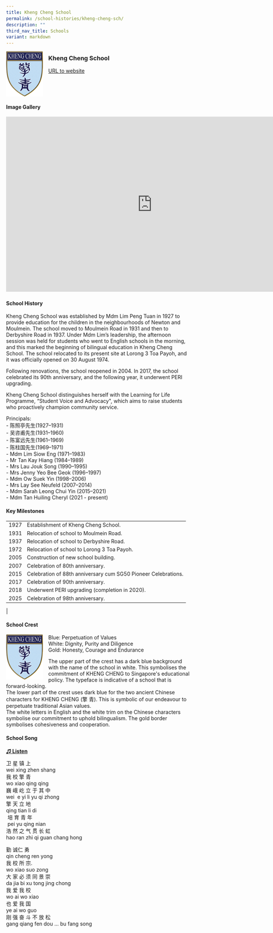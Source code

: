 ```yaml
---
title: Kheng Cheng School
permalink: /school-histories/kheng-cheng-sch/
description: ""
third_nav_title: Schools
variant: markdown
---
```

<img align="left" style="width:20%;margin-right:15px;" src="/images/khengchengsch1.png">

### **Kheng Cheng School**
[URL to website](https://khengcheng.moe.edu.sg/) 

<br clear="left">

#### **Image Gallery**
<iframe src="https://docs.google.com/presentation/d/e/2PACX-1vQLAl0km_bFTGI6AkZmTyd98Fn7poo23Ft2AQKTTUOwA-dD4tUYCzQ5PT7tweK7GHNceu1PhwE39gru/embed?start=false&amp;loop=true&amp;delayms=5000" frameborder="0" width="800" height="479" allowfullscreen="true"></iframe>


<br clear="left">

#### **School History**
Kheng Cheng School was established by Mdm Lim Peng Tuan in 1927 to provide education for the children in the neighbourhoods of Newton and Moulmein. The school moved to Moulmein Road in 1931 and then to Derbyshire Road in 1937. Under Mdm Lim’s leadership, the afternoon session was held for students who went to English schools in the morning, and this marked the beginning of bilingual education in Kheng Cheng School. The school relocated to its present site at Lorong 3 Toa Payoh, and it was officially opened on 30 August 1974.&nbsp;  
  
Following renovations, the school reopened in 2004. In 2017, the school celebrated its 90th anniversary, and the following year, it underwent PERI upgrading.  
  
Kheng Cheng School distinguishes herself with the Learning for Life Programme, “Student Voice and Advocacy", which aims to raise students who proactively champion community service.  
  
Principals:<br>
\- 陈照亭先生(1927–1931)<br>
\- 吴咨甫先生(1931–1960)<br>
\- 陈富远先生(1961–1969)<br>
\- 陈柱国先生(1969–1971)<br>
\- Mdm Lim Siow Eng (1971–1983)<br>
\- Mr Tan Kay Hiang (1984–1989)<br>
\- Mrs Lau Jouk Song (1990–1995)<br>
\- Mrs Jenny Yeo Bee Geok (1996–1997)<br>
\- Mdm Ow Suek Yin (1998–2006)<br>
\- Mrs Lay See Neufeld (2007–2014)<br>
\- Mdm Sarah Leong Chui Yin (2015–2021)<br>
\- Mdm Tan Huiling Cheryl (2021 - present)

#### **Key Milestones**

|  |  |
|:---:|---|
| 1927 | Establishment of Kheng Cheng School. |
| 1931 | Relocation of school to Moulmein Road. |
| 1937 | Relocation of school to Derbyshire Road. |
| 1972 | Relocation of school to Lorong 3 Toa Payoh. |
| 2005 | Construction of new school building. |
| 2007 | Celebration of 80th anniversary. |
| 2015 | Celebration of 88th anniversary cum SG50 Pioneer Celebrations. |
| 2017 | Celebration of 90th anniversary. |
| 2018 | Underwent PERI upgrading (completion in 2020). |
| 2025 | Celebration of 98th anniversary. |
|


#### **School Crest**
<img align="left" style="width:20%;margin-right:15px;" src="/images/khengchengsch1.png">

Blue: Perpetuation of Values<br>
White: Dignity, Purity and Diligence<br>
Gold: Honesty, Courage and Endurance<br>

The upper part of the crest has a dark blue background with the name of the school in white. This symbolises the commitment of KHENG CHENG to Singapore's educational policy. The typeface is indicative of a school that is forward-looking.
&nbsp;  
The lower part of the crest uses dark blue for the two ancient Chinese characters for KHENG CHENG (擎 青). This is symbolic of our endeavour to perpetuate traditional Asian values.
&nbsp;  
The white letters in English and the white trim on the Chinese characters symbolise our commitment to uphold bilingualism. The gold border symbolises cohesiveness and cooperation.

#### **School Song**
<a target="\_blank" href="https://drive.google.com/file/d/1-4mu3R-CPfhR5wqz5QX0DFE1P18NxpO3/view?usp=share_link">**♫ Listen**</a>	

卫 星 镇 上<br>
wei xing zhen shang<br>
我 校 擎 青<br>
wo xiao qing qing<br>
巍 峨 屹 立 于 其 中<br>
wei &nbsp;e yi li yu qi zhong<br>
擎 天 立 地<br>
qing tian li di<br>
&nbsp;培 育 青 年<br>
&nbsp;pei yu qing nian<br>
浩 然 之 气 贯 长 虹<br>
hao ran zhi qi guan chang hong

勤 诚仁 勇<br>
qin cheng ren yong<br>
我 校 所 宗.<br>
wo xiao suo zong<br>
大 家 必 须 同 景 崇<br>
da jia bi xu tong jing chong<br>
我 爱 我 校<br>
wo ai wo xiao<br>
也 爱 我 国<br>
ye ai wo guo<br>
刚 强 奋 斗 不 放 松<br>
gang qiang fen dou ... bu fang song